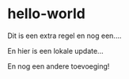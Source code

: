 # hello-world
Dit is een extra regel
en nog een....

En hier is een lokale update...

En nog een andere toevoeging!
